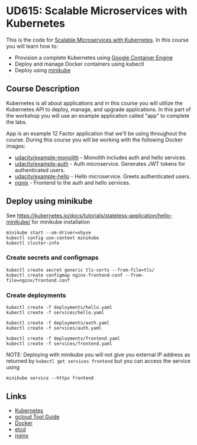 # UD615: Scalable Microservices with Kubernetes

This is the code for [Scalable Microservices with Kubernetes](https://www.udacity.com/course/scalable-microservices-with-kubernetes--ud615).  In this course you will learn how to:

* Provision a complete Kubernetes using [Google Container Engine](https://cloud.google.com/container-engine)
* Deploy and manage Docker containers using kubectl
* Deploy using [minikube](https://kubernetes.io/docs/tutorials/stateless-application/hello-minikube/)

## Course Description

Kubernetes is all about applications and in this course you will utilize the Kubernetes API to deploy, manage, and upgrade applications. In this part of the workshop you will use an example application called "app" to complete the labs.

App is an example 12 Factor application that we'll be using throughout the course. During this course you will be working with the following Docker images:

* [udacity/example-monolith](https://hub.docker.com/r/udacity/example-monolith) - Monolith includes auth and hello services.
* [udacity/example-auth](https://hub.docker.com/r/udacity/example-auth) - Auth microservice. Generates JWT tokens for authenticated users.
* [udacity/example-hello](https://hub.docker.com/r/udacity/example-hello) - Hello microservice. Greets authenticated users.
* [ngnix](https://hub.docker.com/_/nginx) - Frontend to the auth and hello services.

## Deploy using minikube

See https://kubernetes.io/docs/tutorials/stateless-application/hello-minikube/ for minikube installation
```
minikube start --vm-driver=xhyve
kubectl config use-context minikube
kubectl cluster-info
```

### Create secrets and configmaps
```
kubectl create secret generic tls-certs --from-file=tls/
kubectl create configmap nginx-frontend-conf --from-file=nginx/frontend.conf
```

### Create deployments
```
kubectl create -f deployments/hello.yaml
kubectl create -f services/hello.yaml

kubectl create -f deployments/auth.yaml
kubectl create -f services/auth.yaml

kubectl create -f deployments/frontend.yaml
kubectl create -f services/frontend.yaml
```
NOTE: Deploying with minikube you will not give you external IP address as returned by `kubectl get services frontend` but you can access the service using
```
minikube service --https frontend
```



## Links

  * [Kubernetes](http://googlecloudplatform.github.io/kubernetes)
  * [gcloud Tool Guide](https://cloud.google.com/sdk/gcloud)
  * [Docker](https://docs.docker.com)
  * [etcd](https://coreos.com/docs/distributed-configuration/getting-started-with-etcd)
  * [nginx](http://nginx.org)
